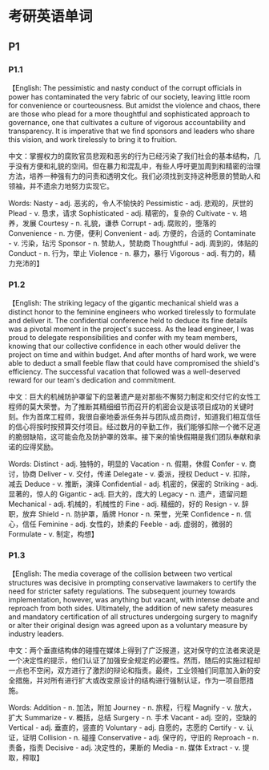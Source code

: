 # 考研英语单词

## P1

### P1.1

【English: The pessimistic and nasty conduct of the corrupt officials in power has contaminated the very fabric of our society, leaving little room for convenience or courteousness. But amidst the violence and chaos, there are those who plead for a more thoughtful and sophisticated approach to governance, one that cultivates a culture of vigorous accountability and transparency. It is imperative that we find sponsors and leaders who share this vision, and work tirelessly to bring it to fruition.

中文：掌握权力的腐败官员悲观和恶劣的行为已经污染了我们社会的基本结构，几乎没有方便和礼貌的空间。但在暴力和混乱中，有些人呼吁更加周到和精密的治理方法，培养一种强有力的问责和透明文化。我们必须找到支持这种愿景的赞助人和领袖，并不遗余力地努力实现它。

Words: Nasty - adj. 恶劣的，令人不愉快的 Pessimistic - adj. 悲观的，厌世的 Plead - v. 恳求，请求 Sophisticated - adj. 精密的，复杂的 Cultivate - v. 培养，发展 Courtesy - n. 礼貌，谦恭 Corrupt - adj. 腐败的，堕落的 Convenience - n. 方便，便利 Convenient - adj. 方便的，合适的 Contaminate - v. 污染，玷污 Sponsor - n. 赞助人，赞助商 Thoughtful - adj. 周到的，体贴的 Conduct - n. 行为，举止 Violence - n. 暴力，暴行 Vigorous - adj. 有力的，精力充沛的】

### P1.2

【English: The striking legacy of the gigantic mechanical shield was a distinct honor to the feminine engineers who worked tirelessly to formulate and deliver it. The confidential conference held to deduce its fine details was a pivotal moment in the project's success. As the lead engineer, I was proud to delegate responsibilities and confer with my team members, knowing that our collective confidence in each other would deliver the project on time and within budget. And after months of hard work, we were able to deduct a small feeble flaw that could have compromised the shield's efficiency. The successful vacation that followed was a well-deserved reward for our team's dedication and commitment.

中文：巨大的机械防护罩留下的显著遗产是对那些不懈努力制定和交付它的女性工程师的莫大荣誉。为了推断其精细细节而召开的机密会议是该项目成功的关键时刻。作为首席工程师，我很自豪地委派任务并与团队成员商讨，知道我们相互信任的信心将按时按预算交付项目。经过数月的辛勤工作，我们能够扣除一个微不足道的脆弱缺陷，这可能会危及防护罩的效率。接下来的愉快假期是我们团队奉献和承诺的应得奖励。

Words: Distinct - adj. 独特的，明显的 Vacation - n. 假期，休假 Confer - v. 商讨，协商 Deliver - v. 交付，传递 Delegate - v. 委派，授权 Deduct - v. 扣除，减去 Deduce - v. 推断，演绎 Confidential - adj. 机密的，保密的 Striking - adj. 显著的，惊人的 Gigantic - adj. 巨大的，庞大的 Legacy - n. 遗产，遗留问题 Mechanical - adj. 机械的，机械性的 Fine - adj. 精细的，好的 Resign - v. 辞职，放弃 Shield - n. 防护罩，盾牌 Honor - n. 荣誉，光荣 Confidence - n. 信心，信任 Feminine - adj. 女性的，娇柔的 Feeble - adj. 虚弱的，微弱的 Formulate - v. 制定，构想】

### P1.3

【English: The media coverage of the collision between two vertical structures was decisive in prompting conservative lawmakers to certify the need for stricter safety regulations. The subsequent journey towards implementation, however, was anything but vacant, with intense debate and reproach from both sides. Ultimately, the addition of new safety measures and mandatory certification of all structures undergoing surgery to magnify or alter their original design was agreed upon as a voluntary measure by industry leaders.

中文：两个垂直结构体的碰撞在媒体上得到了广泛报道，这对保守的立法者来说是一个决定性的提示，他们认证了加强安全规定的必要性。然而，随后的实施过程却一点也不空闲，双方进行了激烈的辩论和指责。最终，工业领袖们同意加入新的安全措施，并对所有进行扩大或改变原设计的结构进行强制认证，作为一项自愿措施。

Words: Addition - n. 加法，附加 Journey - n. 旅程，行程 Magnify - v. 放大，扩大 Summarize - v. 概括，总结 Surgery - n. 手术 Vacant - adj. 空的，空缺的 Vertical - adj. 垂直的，竖直的 Voluntary - adj. 自愿的，志愿的 Certify - v. 认证，证明 Collision - n. 碰撞 Conservative - adj. 保守的，守旧的 Reproach - n. 责备，指责 Decisive - adj. 决定性的，果断的 Media - n. 媒体 Extract - v. 提取，榨取】

